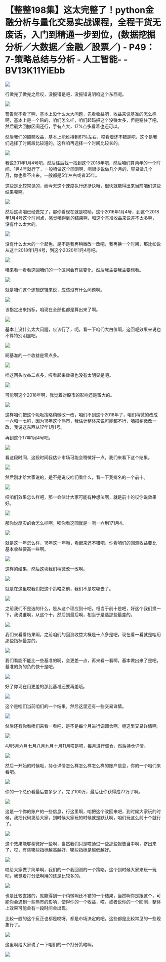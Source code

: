 # 【整整198集】这太完整了！python金融分析与量化交易实战课程，全程干货无废话，入门到精通一步到位，(数据挖掘分析／大数据／金融／股票／) - P49：7-策略总结与分析 - 人工智能- - BV13K11YiEbb

![](img/c03e18ca4328821b15c3a518d7668335_0.png)

行做完了做完之后哎，没报错是吧，没报错说明咱这个东西呃。

![](img/c03e18ca4328821b15c3a518d7668335_2.png)

警告就不看了啊，基本上没什么太大问题，先看收益吧，收益来说基准的怎么样啊，基本上是一个赔的，咱们怎么样，咱们起码把这个没赚太多，但是稳住了吧，然后最大回撤区间还行，手有点大，17%点多看着也还可以。

然后我们的超额收益，基本上能维持到67%左右，哎看着还不错是吧，这个是我们选择了时间段比较短的，这样咱再选择一个时间比较长的。



![](img/c03e18ca4328821b15c3a518d7668335_4.png)

我说201年1月4号吧，然后往后找一找到这个2018年吧，然后咱们算两年的一个时间，1月4号就行了，一般咱做这个回测啊，呃很少说做几个月的，容易做几个月，你也看不出来，一般都是5年左右或者35年。

这些是比较常见的，而今天这个速度执行还挺快哦，很快就能得出来当前咱们这些结果嘶啊。

![](img/c03e18ca4328821b15c3a518d7668335_6.png)

然后这块咱已经做完了，那你看现在就是哎呦，这个2016年1月4号，到这个2018年1月4号这个时间点，感觉咱得到的结果啊，和这个基准收益来说差不太多啊，没有什么太大的。



![](img/c03e18ca4328821b15c3a518d7668335_8.png)

没有什么太大的一个起色，是不是我再稍微改一改吧，我再换一个时间，那比如说从这个2018年1月4号，到这个2020年1月4号吧。



![](img/c03e18ca4328821b15c3a518d7668335_10.png)

咱来看一看看这回咱们的一个区间会有些变化，然后我主要我主要想看。

![](img/c03e18ca4328821b15c3a518d7668335_12.png)

就是咱们这个逻辑逻辑来说，应该没有什么问题啊。

![](img/c03e18ca4328821b15c3a518d7668335_14.png)

该指定出来指标，咱现在全部也都是算出来了啊。

![](img/c03e18ca4328821b15c3a518d7668335_16.png)

基本上没什么太大问题，应该行了，呃，看一下咱们大白值啊，这回呃效果来说也不算特别明显吧。

![](img/c03e18ca4328821b15c3a518d7668335_18.png)

啊基准的一个收益是零点多。

![](img/c03e18ca4328821b15c3a518d7668335_20.png)

咱这回头收益二点多，哎看起来效果也没有太明显是吧。

![](img/c03e18ca4328821b15c3a518d7668335_22.png)

可能啊这个2018年啊，我觉着对股市的影响还是蛮大的。

![](img/c03e18ca4328821b15c3a518d7668335_24.png)

这样咱们把这个呃呃策略稍微改一改，咱们不到这个2018年了，咱们稍微的改成一六和一七吧，因为18年这个熊市，我估计整体来说可能都不行，咱把稍微改一改，我说这东西从17年1月1号。

再到这个17年1月4号吧。

![](img/c03e18ca4328821b15c3a518d7668335_26.png)

看这段时间，这段时间我估计市场可能会稍微好一点，我们来看下这个结果。

![](img/c03e18ca4328821b15c3a518d7668335_28.png)

然后刚才给大家说的，是不是说哎咱们看什么，看一下我排名的一个前十。

![](img/c03e18ca4328821b15c3a518d7668335_30.png)

哎咱们效果怎么样吧，那一会估计大家可能有种想法啊，就是前十的哎你说效果好。

![](img/c03e18ca4328821b15c3a518d7668335_32.png)

那你说厚实的会怎么样啊，唉你看这回就是一呃一六到171月4。

![](img/c03e18ca4328821b15c3a518d7668335_34.png)

就是这一年怎么样，16年这一年哦，看起来还不错吧，你看咱们的回测收益要比基本收益要高一些啊。

![](img/c03e18ca4328821b15c3a518d7668335_36.png)

这样的结果，然后这块我们稍微改一改啊。

![](img/c03e18ca4328821b15c3a518d7668335_38.png)

就是在这里哎我们把这个策略之前，我们不是哎哪去了。

![](img/c03e18ca4328821b15c3a518d7668335_40.png)

之前我们不是选的什么，是从这个理应到十吧，相当于前十是吧，好这个我们换一下，我说谁啊，从这个十，然后到最后啊，相当于是选那些最差的。



![](img/c03e18ca4328821b15c3a518d7668335_42.png)

我们来看看结果啊，之前咱们的回测收益大概是十点多是吧，现在看一看就是咱用那些指标最差的。

![](img/c03e18ca4328821b15c3a518d7668335_44.png)

我们看能不能比一些基准的啊，会更差一点，再来看一看啊，基本做出来了是吧，基准的负的负的快十是吧。

![](img/c03e18ca4328821b15c3a518d7668335_46.png)

好了你现在用更差的那比基准还要再差哦。

![](img/c03e18ca4328821b15c3a518d7668335_48.png)

这个是咱们当前咱们的一个结果，然后这里还有一些交易详情。

![](img/c03e18ca4328821b15c3a518d7668335_50.png)

然后还有你看咱们来看一看吧，是不是每个月进行调调仓啊，呃这里交易详情啊。

![](img/c03e18ca4328821b15c3a518d7668335_52.png)

4月5月六月七月八月九月十月11月哎是吧，每月进行调仓，然后持仓详情。

![](img/c03e18ca4328821b15c3a518d7668335_54.png)

然后一开始的时候呃，持仓详情怎么样怎么样怎么样的账户信息，你的一个咱们来看吧。

![](img/c03e18ca4328821b15c3a518d7668335_56.png)

你的一个总价看最后变多少了，完了100万，最后让你获得成77万了啊。

![](img/c03e18ca4328821b15c3a518d7668335_58.png)

这是一个你的账户的一些信息，行这里啊，咱把这个改回来吧，到时候大家玩的时候，我把代码发给大家，到时候大家玩的时候就是默认啊，咱们玩这么前十个就行了。



![](img/c03e18ca4328821b15c3a518d7668335_60.png)

这个效果能够稍微好一些啊，当然我们只是哎通过一些那些报告当中啊，挤出来了，哎，有些哪些指标越高越好，哪些指标是越低越好。



![](img/c03e18ca4328821b15c3a518d7668335_62.png)

哎给大家做了简单啊，我们的一个我回测的一个策略，这个到时候大家来玩一玩吧，我觉着打分法啊用的还是比较多的。



![](img/c03e18ca4328821b15c3a518d7668335_64.png)

也是比较直接的，就能得到一个稍微啊还不错的一个结果，当然啊你是跟这个，可能你会遇到一些熊市的影响，使得你的一个收益，哎，或者说你的一个回测，整体上效果可能会有一段时间会出现。

比较一般的这个反正也都是哎呀，都是市场决定的吧，这些都是比较常见的一些现象行了。

![](img/c03e18ca4328821b15c3a518d7668335_66.png)

这里啊给大家说了一下咱们的一个打分策略啊。

![](img/c03e18ca4328821b15c3a518d7668335_68.png)